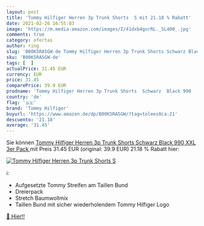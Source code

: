 ```yaml
---
layout: post
title: 'Tommy Hilfiger Herren 3p Trunk Shorts  S mit 21.18 % Rabatt'
date: 2021-02-26 16:55:03
image: 'https://m.media-amazon.com/images/I/41dxb4gorRL._SL400_.jpg'
comments: true
category: ofertas
author: ring
slug: 'B00K5RA5GW-de Tommy Hilfiger Herren 3p Trunk Shorts Schwarz Black 990...'
sku: 'B00K5RA5GW-de'
tags: [  ]
actualPrice: 31.45 EUR
currency: EUR
price: 31.45
comparePrice: 39.9 EUR
prodname: 'Tommy Hilfiger Herren 3p Trunk Shorts  Schwarz  Black 990   XXL  3er Pack '
country: 'de'
flag: '🇩🇪'
brand: 'Tommy Hilfiger'
buyurl: 'https://www.amazon.de/dp/B00K5RA5GW/?tag=tolees0ca-21'
descuento: '21.18'
average: '31.45'
---
```


Sie können [Tommy Hilfiger Herren 3p Trunk Shorts  Schwarz  Black 990   XXL  3er Pack ](https://www.amazon.de/dp/B00K5RA5GW/?tag=tolees0ca-21) mit Preis 31.45 EUR (original: 39.9 EUR) 21.18 % Rabatt hier:

[![Tommy Hilfiger Herren 3p Trunk Shorts  S](https://m.media-amazon.com/images/I/41dxb4gorRL._SL400_.jpg)](https://www.amazon.de/dp/B00K5RA5GW/?tag=tolees0ca-21)

ℹ️:

- Aufgesetzte Tommy Streifen am Taillen Bund
- Dreierpack
- Stretch Baumwollmix
- Taillen Bund mit sicher wiederholendem Tommy Hilfiger Logo

[🛒 Hier!!](https://www.amazon.de/dp/B00K5RA5GW/?tag=tolees0ca-21)
